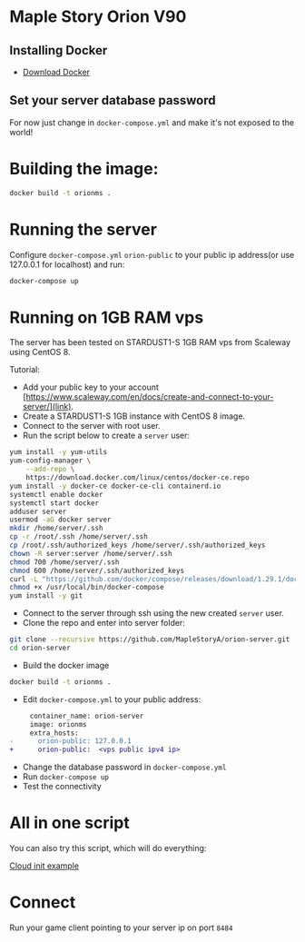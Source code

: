 # Maple Story Orion V90

## Installing Docker
- [Download Docker](https://docs.docker.com/docker-for-windows/install/)

## Set your server database password

For now just change in `docker-compose.yml` and make it's not exposed to the world!

# Building the image:
```bash
docker build -t orionms .
```

# Running the server

Configure `docker-compose.yml` `orion-public` to your public ip address(or use 127.0.0.1 for localhost) and run:
```bash
docker-compose up
```

# Running on 1GB RAM vps

The server has been tested on STARDUST1-S 1GB RAM vps from Scaleway using CentOS 8.

Tutorial:
- Add your public key to your account [https://www.scaleway.com/en/docs/create-and-connect-to-your-server/](link).
- Create a STARDUST1-S 1GB instance with CentOS 8 image.
- Connect to the server with root user.  
- Run the script below to create a `server` user:

```bash
yum install -y yum-utils
yum-config-manager \
    --add-repo \
    https://download.docker.com/linux/centos/docker-ce.repo
yum install -y docker-ce docker-ce-cli containerd.io
systemctl enable docker
systemctl start docker
adduser server
usermod -aG docker server
mkdir /home/server/.ssh
cp -r /root/.ssh /home/server/.ssh
cp /root/.ssh/authorized_keys /home/server/.ssh/authorized_keys
chown -R server:server /home/server/.ssh
chmod 700 /home/server/.ssh
chmod 600 /home/server/.ssh/authorized_keys
curl -L "https://github.com/docker/compose/releases/download/1.29.1/docker-compose-$(uname -s)-$(uname -m)" -o /usr/local/bin/docker-compose
chmod +x /usr/local/bin/docker-compose
yum install -y git

```
- Connect to the server through ssh using the new created `server` user.
- Clone the repo and enter into server folder:

```bash
git clone --recursive https://github.com/MapleStoryA/orion-server.git
cd orion-server

```
- Build the docker image

```bash
docker build -t orionms .
```

- Edit `docker-compose.yml` to your public address:

```diff
     container_name: orion-server
     image: orionms
     extra_hosts:
-      orion-public: 127.0.0.1
+      orion-public:  <vps public ipv4 ip>
```
- Change the database password in `docker-compose.yml`
- Run `docker-compose up`
- Test the connectivity 

# All in one script

You can also try this script, which will do everything:

[Cloud init example](https://gist.githubusercontent.com/dilsonnn/bd3f66e4fde55b49cef2870d7f89ec28/raw/f83bcf09d89c88ec9ef41a0981a4b03e68c0c799/cloud.init.sh)

# Connect

Run your game client pointing to your server ip on port `8484`
